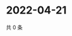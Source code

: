 # 2022-04-21

共 0 条

<!-- BEGIN WEIBO -->
<!-- 最后更新时间 Thu Apr 21 2022 12:42:43 GMT+0800 (China Standard Time) -->

<!-- END WEIBO -->
